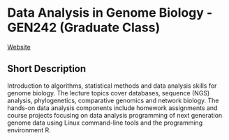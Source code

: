 # Data Analysis in Genome Biology - GEN242 (Graduate Class)

[Website](http://girke.bioinformatics.ucr.edu/GEN242/mydoc/home.html)

## Short Description
Introduction to algorithms, statistical methods and data analysis skills for
genome biology. The lecture topics cover databases, sequence (NGS) analysis,
phylogenetics, comparative genomics and network biology. The hands-on data
analysis components include homework assignments and course projects focusing
on data analysis programming of next generation genome data using Linux
command-line tools and the programming environment R. 



